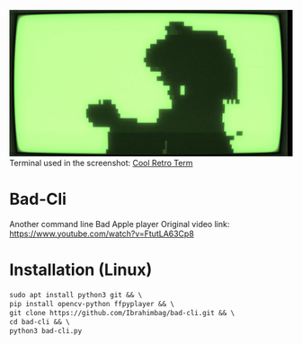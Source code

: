 ![Screenshot](screenshot.png)
Terminal used in the screenshot: [Cool Retro Term](https://github.com/Swordfish90/cool-retro-term)
# Bad-Cli
Another command line Bad Apple player
Original video link: https://www.youtube.com/watch?v=FtutLA63Cp8
# Installation (Linux)
```console
sudo apt install python3 git && \
pip install opencv-python ffpyplayer && \
git clone https://github.com/Ibrahimbag/bad-cli.git && \
cd bad-cli && \
python3 bad-cli.py
```
